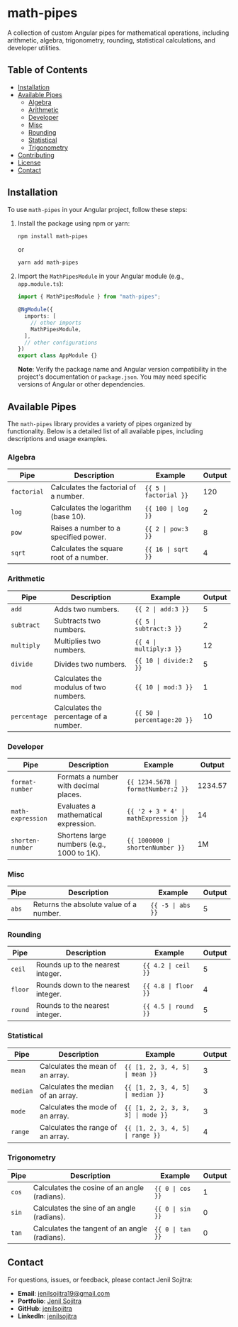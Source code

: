 # math-pipes

A collection of custom Angular pipes for mathematical operations, including arithmetic, algebra, trigonometry, rounding, statistical calculations, and developer utilities.

## Table of Contents

- [Installation](#installation)
- [Available Pipes](#available-pipes)
  - [Algebra](#algebra)
  - [Arithmetic](#arithmetic)
  - [Developer](#developer)
  - [Misc](#misc)
  - [Rounding](#rounding)
  - [Statistical](#statistical)
  - [Trigonometry](#trigonometry)
- [Contributing](#contributing)
- [License](#license)
- [Contact](#contact)

## Installation

To use `math-pipes` in your Angular project, follow these steps:

1. Install the package using npm or yarn:

   ```bash
   npm install math-pipes
   ```

   or

   ```bash
   yarn add math-pipes
   ```

2. Import the `MathPipesModule` in your Angular module (e.g., `app.module.ts`):

   ```typescript
   import { MathPipesModule } from "math-pipes";

   @NgModule({
     imports: [
       // other imports
       MathPipesModule,
     ],
     // other configurations
   })
   export class AppModule {}
   ```

   **Note**: Verify the package name and Angular version compatibility in the project's documentation or `package.json`. You may need specific versions of Angular or other dependencies.

## Available Pipes

The `math-pipes` library provides a variety of pipes organized by functionality. Below is a detailed list of all available pipes, including descriptions and usage examples.

### Algebra

| Pipe        | Description                             | Example                | Output |
| ----------- | --------------------------------------- | ---------------------- | ------ |
| `factorial` | Calculates the factorial of a number.   | `{{ 5 \| factorial }}` | 120    |
| `log`       | Calculates the logarithm (base 10).     | `{{ 100 \| log }}`     | 2      |
| `pow`       | Raises a number to a specified power.   | `{{ 2 \| pow:3 }}`     | 8      |
| `sqrt`      | Calculates the square root of a number. | `{{ 16 \| sqrt }}`     | 4      |

### Arithmetic

| Pipe         | Description                            | Example                     | Output |
| ------------ | -------------------------------------- | --------------------------- | ------ |
| `add`        | Adds two numbers.                      | `{{ 2 \| add:3 }}`          | 5      |
| `subtract`   | Subtracts two numbers.                 | `{{ 5 \| subtract:3 }}`     | 2      |
| `multiply`   | Multiplies two numbers.                | `{{ 4 \| multiply:3 }}`     | 12     |
| `divide`     | Divides two numbers.                   | `{{ 10 \| divide:2 }}`      | 5      |
| `mod`        | Calculates the modulus of two numbers. | `{{ 10 \| mod:3 }}`         | 1      |
| `percentage` | Calculates the percentage of a number. | `{{ 50 \| percentage:20 }}` | 10     |

### Developer

| Pipe              | Description                                | Example                               | Output  |
| ----------------- | ------------------------------------------ | ------------------------------------- | ------- |
| `format-number`   | Formats a number with decimal places.      | `{{ 1234.5678 \| formatNumber:2 }}`   | 1234.57 |
| `math-expression` | Evaluates a mathematical expression.       | `{{ '2 + 3 * 4' \| mathExpression }}` | 14      |
| `shorten-number`  | Shortens large numbers (e.g., 1000 to 1K). | `{{ 1000000 \| shortenNumber }}`      | 1M      |

### Misc

| Pipe  | Description                             | Example           | Output |
| ----- | --------------------------------------- | ----------------- | ------ |
| `abs` | Returns the absolute value of a number. | `{{ -5 \| abs }}` | 5      |

### Rounding

| Pipe    | Description                         | Example              | Output |
| ------- | ----------------------------------- | -------------------- | ------ |
| `ceil`  | Rounds up to the nearest integer.   | `{{ 4.2 \| ceil }}`  | 5      |
| `floor` | Rounds down to the nearest integer. | `{{ 4.8 \| floor }}` | 4      |
| `round` | Rounds to the nearest integer.      | `{{ 4.5 \| round }}` | 5      |

### Statistical

| Pipe     | Description                        | Example                            | Output |
| -------- | ---------------------------------- | ---------------------------------- | ------ |
| `mean`   | Calculates the mean of an array.   | `{{ [1, 2, 3, 4, 5] \| mean }}`    | 3      |
| `median` | Calculates the median of an array. | `{{ [1, 2, 3, 4, 5] \| median }}`  | 3      |
| `mode`   | Calculates the mode of an array.   | `{{ [1, 2, 2, 3, 3, 3] \| mode }}` | 3      |
| `range`  | Calculates the range of an array.  | `{{ [1, 2, 3, 4, 5] \| range }}`   | 4      |

### Trigonometry

| Pipe  | Description                                   | Example          | Output |
| ----- | --------------------------------------------- | ---------------- | ------ |
| `cos` | Calculates the cosine of an angle (radians).  | `{{ 0 \| cos }}` | 1      |
| `sin` | Calculates the sine of an angle (radians).    | `{{ 0 \| sin }}` | 0      |
| `tan` | Calculates the tangent of an angle (radians). | `{{ 0 \| tan }}` | 0      |

## Contact

For questions, issues, or feedback, please contact Jenil Sojitra:

- **Email**: [jenilsojitra19@gmail.com](mailto:jenilsojitra19@gmail.com)
- **Portfolio**: [Jenil Sojitra](https://jenilsojitra.vercel.app/)
- **GitHub**: [jenilsojitra](https://github.com/jenilsojitra)
- **LinkedIn**: [jenilsojitra](https://www.linkedin.com/in/jenilsojitra/)
